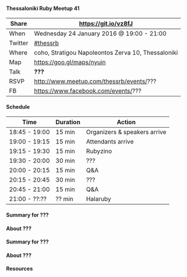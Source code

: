 #### Thessaloniki Ruby Meetup 41

Share   | https://git.io/vz8fJ
------- | --------------------
When    | Wednesday 24 January 2016 @ 19:00 - 21:00
Twitter | [#thessrb](http://bit.ly/1VCOXGU)
Where   | coho, Stratigou Napoleontos Zerva 10, Thessaloniki
Map     | https://goo.gl/maps/nyuin
Talk    | **???**
RSVP    | http://www.meetup.com/thessrb/events/???
FB      | https://www.facebook.com/events/???

#### Schedule

Time          | Duration | Action
------------- | -------- | -----------------------------
18:45 - 19:00 | 15 min   | Organizers & speakers arrive
19:00 - 19:15 | 15 min   | Attendants arrive
19:15 - 19:30 | 15 min   | Rubyzino
19:30 - 20:00 | 30 min   | ???
20:00 - 20:15 | 15 min   | Q&A
20:15 - 20:45 | 30 min   | ???
20:45 - 21:00 | 15 min   | Q&A
21:00 - ??:?? | ?? min   | Halaruby

#### Summary for ???

#### About ???

#### Summary for ???

#### About ???

#### Resources
